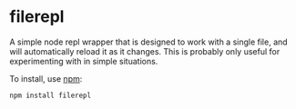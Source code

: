 filerepl
========

A simple node repl wrapper that is designed to work with a single file, and
will automatically reload it as it changes. This is probably only useful for
experimenting with in simple situations.

To install, use [npm](https://github.com/isaacs/npm):

    npm install filerepl
